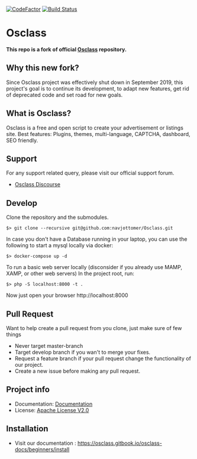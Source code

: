 [![CodeFactor](https://www.codefactor.io/repository/github/navjottomer/osclass/badge)](https://www.codefactor.io/repository/github/navjottomer/osclass)
[![Build Status](https://travis-ci.com/navjottomer/Osclass.svg?branch=master)](https://travis-ci.com/navjottomer/Osclass)
# Osclass

**This repo is a fork of official [Osclass][original-code] repository.**
## Why this new fork?
Since Osclass project was effectively shut down in September 2019, this project's goal is to continue its development, to adapt new features, get rid of deprecated code and set road for new goals.

## What is Osclass?
Osclass is a free and open script to create your advertisement or listings site. Best features: Plugins,
themes, multi-language, CAPTCHA, dashboard, SEO friendly.

## Support
For any support related query, please visit our official support forum.

* [Osclass Discourse][support-forum]

## Develop

Clone the repository and the submodules.

```
$> git clone --recursive git@github.com:navjottomer/Osclass.git
```

In case you don't have a Database running in your laptop, you can use the following to start a mysql locally via docker:
```
$> docker-compose up -d
```

To run a basic web server locally (disconsider if you already use MAMP, XAMP, or other web servers)
In the project root, run:
```
$> php -S localhost:8000 -t .
```
Now just open your browser http://localhost:8000

## Pull Request
Want to help create a pull request from you clone, just make sure of few things

* Never target master-branch
* Target develop branch if you wan't to merge your fixes.
* Request a feature branch if your pull request change the functionality of our project.
* Create a new issue before making any pull request.  

## Project info

* Documentation: [Documentation][documentation]
* License: [Apache License V2.0][license]


## Installation
* Visit our documentation : https://osclass.gitbook.io/osclass-docs/beginners/install

[documentation]: https://osclass.gitbook.io/osclass-docs/
[support-forum]: https://osclass.discourse.group
[original-code]: https://github.com/osclass/Osclass
[code]: https://github.com/navjottomer/Osclass
[license]: http://www.apache.org/licenses/LICENSE-2.0
